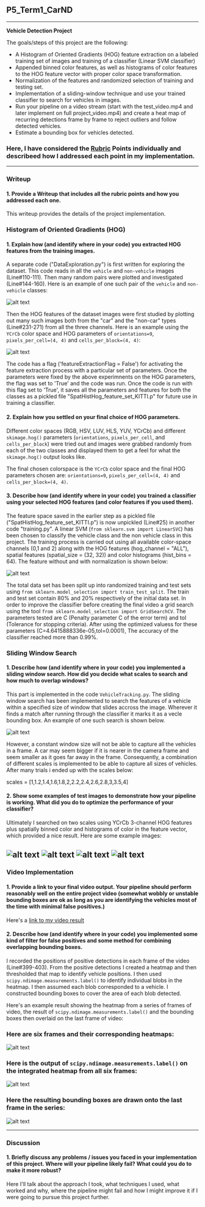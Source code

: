 ## P5_Term1_CarND
---

**Vehicle Detection Project**

The goals/steps of this project are the following:

* A Histogram of Oriented Gradients (HOG) feature extraction on a labeled training set of images and training of a classifier (Linear SVM classifier)
* Appended binned color features, as well as histograms of color features to the HOG feature vector with proper color space transformation. 
* Normalization of the features and randomized selection of training and testing set.
* Implementation of a sliding-window technique and use your trained classifier to search for vehicles in images.
* Run your pipeline on a video stream (start with the test_video.mp4 and later implement on full project_video.mp4) and create a heat map of recurring detections frame by frame to reject outliers and follow detected vehicles.
* Estimate a bounding box for vehicles detected.

[//]: # (Image References)
[image1]: ./output_images/car_not_car.jpg
[image2]: ./output_images/HOG_features_of_car_image.jpg
[image3]: ./examples/all_features_of_carimage.jpg
[image4]: ./output_images/windowSliding.jpg
[image5]: ./output_images/test1_tracked.jpg
[image6]: ./output_images/test2_tracked.jpg
[image7]: ./output_images/test3_tracked.png
[image8]: ./output_images/test4_tracked.png
[image9]: ./output_images/HeatMap.jpg.png
[video1]: ./project_video_marked.mp4

### Here, I have considered the [Rubric](https://review.udacity.com/#!/rubrics/513/view) Points individually and describeed how I addressed each point in my implementation.  

---
### Writeup

#### 1. Provide a Writeup that includes all the rubric points and how you addressed each one.    

This writeup provides the details of the project implementation.

### Histogram of Oriented Gradients (HOG)

#### 1. Explain how (and identify where in your code) you extracted HOG features from the training images.

A separate code ("DataExploration.py") is first written for exploring the dataset. This code reads in all the `vehicle` and `non-vehicle` images (Line#110-111).  Then many random pairs were plotted and investigated (Line#144-160). Here is an example of one such pair of the `vehicle` and `non-vehicle` classes:

![alt text][image1]

Then the HOG features of the dataset images were first studied by plotting out many such images both from the "car" and the "non-car" types (Line#231-271) from all the three channels. Here is an example using the `YCrCb` color space and HOG parameters of `orientations=9`, `pixels_per_cell=(4, 4)` and `cells_per_block=(4, 4)`:

![alt text][image2]

The code has a flag ('featureExtractionFlag = False') for activating the feature extraction process with a particular set of parameters. Once the parameters were fixed by the above experimnents on the HOG parameters, the flag was set to 'True' and the code was run. Once the code is run with this flag set to 'True', it saves all the parameters and features for both the classes as a pickled file "SpatHistHog_feature_set_KITTI.p" for future use in training a classifier.

#### 2. Explain how you settled on your final choice of HOG parameters.

Different color spaces (RGB, HSV, LUV, HLS, YUV, YCrCb) and different `skimage.hog()` parameters (`orientations`, `pixels_per_cell`, and `cells_per_block`) were tried out and images were grabbed randomly from each of the two classes and displayed them to get a feel for what the `skimage.hog()` output looks like. 

The final chosen colorspace is the `YCrCb` color space and the final HOG parameters chosen are: `orientations=9`, `pixels_per_cell=(4, 4)` and `cells_per_block=(4, 4)`.

#### 3. Describe how (and identify where in your code) you trained a classifier using your selected HOG features (and color features if you used them).

The feature space saved in the earlier step as a pickled file ("SpatHistHog_feature_set_KITTI.p") is now unpickled (Line#25) in another code "training.py". A linear SVM (`from sklearn.svm import LinearSVC`) has been chosen to classify the vehicle class and the non vehicle class in this project. The training process is carried out using all available color-space channels (0,1 and 2) along with the HOG features (hog_channel = "ALL"), spatial features (spatial_size = (32, 32)) and color histograms (hist_bins = 64). The feature without and with normalization is shown below:

![alt text][image3]

The total data set has been split up into randomized training and test sets using `from sklearn.model_selection import train_test_split`. The train and test set contain 80% and 20% respectively of the initial data set. In order to improve the classifier before creating the final video a grid search using the tool `from sklearn.model_selection import GridSearchCV`. The parameters tested are C (Penalty parameter C of the error term) and tol (Tolerance for stopping criteria). After using the optimized valuess for these parameters (C=4.6415888336e-05,tol=0.0001), The accuracy of the classifier reached more than 0.99%.

### Sliding Window Search

#### 1. Describe how (and identify where in your code) you implemented a sliding window search.  How did you decide what scales to search and how much to overlap windows?

This part is implemented in the code `VehicleTracking.py`. The sliding window search has been implemented to search the features of a vehicle within a specified size of window that slides accross the image. Wherever it finds a match after running through the classifier it marks it as a vecle bounding box. An example of one such search is shown below.

![alt text][image4]

However, a constant window size will not be able to capture all the vehicles in a frame. A car may seem bigger if it is nearer in the camera frame and seem smaller as it goes far away in the frame. Consequently, a combination of different scales is implemented to be able to capture all sizes of vehicles.  After many trials i ended up with the scales below:

scales = [1,1.2,1.4,1.6,1.8,2,2.2,2.4,2.6,2.8,3,3.5,4]

#### 2. Show some examples of test images to demonstrate how your pipeline is working.  What did you do to optimize the performance of your classifier?

Ultimately I searched on two scales using YCrCb 3-channel HOG features plus spatially binned color and histograms of color in the feature vector, which provided a nice result.  Here are some example images:

![alt text][image5]
![alt text][image6]
![alt text][image7]
![alt text][image8]
---

### Video Implementation

#### 1. Provide a link to your final video output.  Your pipeline should perform reasonably well on the entire project video (somewhat wobbly or unstable bounding boxes are ok as long as you are identifying the vehicles most of the time with minimal false positives.)

Here's a [link to my video result](./project_video_marked.mp4)


#### 2. Describe how (and identify where in your code) you implemented some kind of filter for false positives and some method for combining overlapping bounding boxes.

I recorded the positions of positive detections in each frame of the video (Line#399-403).  From the positive detections I created a heatmap and then thresholded that map to identify vehicle positions.  I then used `scipy.ndimage.measurements.label()` to identify individual blobs in the heatmap.  I then assumed each blob corresponded to a vehicle.  I constructed bounding boxes to cover the area of each blob detected.  

Here's an example result showing the heatmap from a series of frames of video, the result of `scipy.ndimage.measurements.label()` and the bounding boxes then overlaid on the last frame of video:

### Here are six frames and their corresponding heatmaps:

![alt text][image5]

### Here is the output of `scipy.ndimage.measurements.label()` on the integrated heatmap from all six frames:
![alt text][image6]

### Here the resulting bounding boxes are drawn onto the last frame in the series:
![alt text][image7]



---

### Discussion

#### 1. Briefly discuss any problems / issues you faced in your implementation of this project.  Where will your pipeline likely fail?  What could you do to make it more robust?

Here I'll talk about the approach I took, what techniques I used, what worked and why, where the pipeline might fail and how I might improve it if I were going to pursue this project further.  

